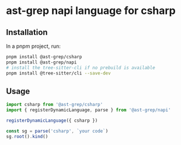 # ast-grep napi language for csharp

## Installation

In a pnpm project, run:

```bash
pnpm install @ast-grep/csharp
pnpm install @ast-grep/napi
# install the tree-sitter-cli if no prebuild is available
pnpm install @tree-sitter/cli --save-dev
```

## Usage

```js
import csharp from '@ast-grep/csharp'
import { registerDynamicLanguage, parse } from '@ast-grep/napi'

registerDynamicLanguage({ csharp })

const sg = parse('csharp', `your code`)
sg.root().kind()
```
